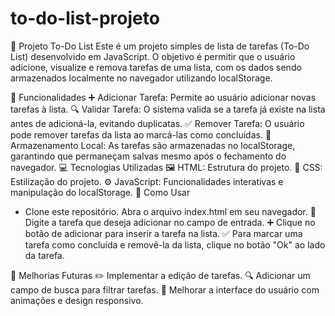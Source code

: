 # to-do-list-projeto

📝 Projeto To-Do List
Este é um projeto simples de lista de tarefas (To-Do List) desenvolvido em JavaScript. O objetivo é permitir que o usuário adicione, visualize e remova tarefas de uma lista, com os dados sendo armazenados localmente no navegador utilizando localStorage.

🎯 Funcionalidades
➕ Adicionar Tarefa: Permite ao usuário adicionar novas tarefas à lista.
🔍 Validar Tarefa: O sistema valida se a tarefa já existe na lista antes de adicioná-la, evitando duplicatas.
✅ Remover Tarefa: O usuário pode remover tarefas da lista ao marcá-las como concluídas.
💾 Armazenamento Local: As tarefas são armazenadas no localStorage, garantindo que permaneçam salvas mesmo após o fechamento do navegador.
💻 Tecnologias Utilizadas
🖼️ HTML: Estrutura do projeto.
🎨 CSS: Estilização do projeto.
⚙️ JavaScript: Funcionalidades interativas e manipulação do localStorage.
🚀 Como Usar

- Clone este repositório.
Abra o arquivo index.html em seu navegador.
📝 Digite a tarefa que deseja adicionar no campo de entrada.
➕ Clique no botão de adicionar para inserir a tarefa na lista.
✅ Para marcar uma tarefa como concluída e removê-la da lista, clique no botão "Ok" ao lado da tarefa.

🚧 Melhorias Futuras
✏️ Implementar a edição de tarefas.
🔍 Adicionar um campo de busca para filtrar tarefas.
💅 Melhorar a interface do usuário com animações e design responsivo.
